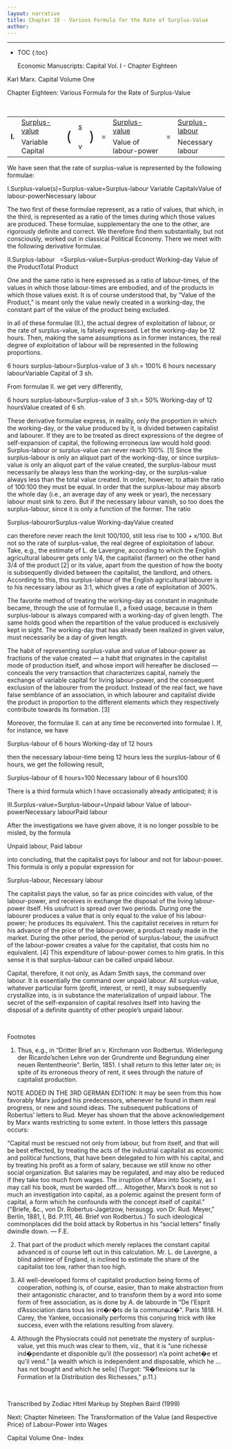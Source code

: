```yaml
---
layout: narrative
title: Chapter 18 - Various Formula for the Rate of Surplus-Value
author:
---
```

* * *
- TOC
{:toc}







   Economic Manuscripts: Capital Vol. I - Chapter Eighteen






Karl Marx. Capital Volume One



Chapter Eighteen: Various Formula for the Rate of Surplus-Value



&#160;


<table align="center" width="75%">
<tr><td class="textc" rowspan="2"><b>I.</b></td><td class="textc"><u>Surplus-value</u></td><td class="textc" rowspan="2"><span style="font-size: 24pt;">(</span></td><td class="textc"><u>s</u></td><td class="textc" rowspan="2"><span style="font-size: 24pt;">)</span></td><td class="textc" rowspan="2">=</td><td class="textc"><u>Surplus-value</u></td><td class="textc" rowspan="2">=</td><td class="textc"><u>Surplus-labour</u></td></tr>
<tr><td class="textc">Variable Capital</td><td class="textc">v</td><td class="textc">Value of labour-power</td><td class="textc">Necessary labour</td></tr>
</table>

We have seen that the rate of surplus-value is represented
by the following formulae:


I.Surplus-value(s)=Surplus-value=Surplus-labour
Variable CapitalvValue of labour-powerNecessary labour


The two first of these formulae represent, as a ratio of values, that which,
in the third, is represented as a ratio of the times during which those
values are produced. These formulae, supplementary the one to the other,
are rigorously definite and correct. We therefore find them substantially,
but not consciously, worked out in classical Political Economy. There we
meet with the following derivative formulae.


II.Surplus-labour&#160;&#160;&#160;=Surplus-value=Surplus-product
Working-day Value of the ProductTotal Product


One and the same ratio is here expressed as a ratio of labour-times, of
the values in which those labour-times are embodied, and of the products
in which those values exist. It is of course understood that, by &#8220;Value
of the Product,&#8221; is meant only the value newly created in a working-day,
the constant part of the value of the product being excluded.

In all of these formulae (II.), the actual degree of exploitation of
labour, or the rate of surplus-value, is falsely expressed. Let the working-day
be 12 hours. Then, making the same assumptions as in former instances,
the real degree of exploitation of labour will be represented in the following
proportions.



6 hours surplus-labour=Surplus-value of 3 sh.= 100%
6 hours necessary labourVariable Capital of 3 sh.


From formulae II. we get very differently,


6 hours surplus-labour=Surplus-value of 3 sh.= 50%
Working-day of 12 hoursValue created of 6 sh.



These derivative formulae express, in reality, only the proportion in which
the working-day, or the value produced by it, is divided between capitalist
and labourer. If they are to be treated as direct expressions of the degree
of self-expansion of capital, the following erroneous law would hold good:
Surplus-labour or surplus-value can never reach 100%. [1] Since the surplus-labour is only an aliquot part of the working-day, or
since surplus-value is only an aliquot part of the value created, the surplus-labour
must necessarily be always less than the working-day, or the surplus-value
always less than the total value created. In order, however, to attain
the ratio of 100:100 they must be equal. In order that the surplus-labour
may absorb the whole day (i.e., an average day of any week or year), the
necessary labour must sink to zero. But if the necessary labour vanish, so
too does the surplus-labour, since it is only a function of the former.
The ratio

Surplus-labourorSurplus-value
Working-dayValue created




can therefore never reach the limit 100/100, still less rise to 100 + x/100.
But not so the rate of surplus-value, the real degree of exploitation of
labour. Take, e.g., the estimate of L. de Lavergne, according to which the
English agricultural labourer gets only 1/4, the capitalist (farmer) on
the other hand 3/4 of the product [2] or its value, apart from the question of how the booty is subsequently divided between the
capitalist, the landlord, and others. According to this, this surplus-labour
of the English agricultural labourer is to his necessary labour as 3:1, which
gives a rate of exploitation of 300%.

The favorite method of treating the working-day as constant in magnitude
became, through the use of formulae II., a fixed usage, because in them
surplus-labour is always compared with a working-day of given length. The
same holds good when the repartition of the value produced is exclusively
kept in sight. The working-day that has already been realized in given value,
must necessarily be a day of given length.


The habit of representing surplus-value and value of labour-power as
fractions of the value created &#8212; a habit that originates in the capitalist
mode of production itself, and whose import will hereafter be disclosed
&#8212; conceals the very transaction that characterizes capital, namely the
exchange of variable capital for living labour-power, and the consequent
exclusion of the labourer from the product. Instead of the real fact, we
have false semblance of an association, in which labourer and capitalist
divide the product in proportion to the different elements which they respectively
contribute towards its formation. [3]

Moreover, the formulae II. can at any time be reconverted into
formulae I. If, for instance, we have

Surplus-labour of 6 hours
Working-day of 12 hours


then the necessary labour-time being 12 hours less the surplus-labour of
6 hours, we get the following result,



Surplus-labour of 6 hours=100
Necessary labour of 6 hours100


There is a third formula which I have occasionally already anticipated;
it is


III.Surplus-value=Surplus-labour=Unpaid labour
Value of labour-powerNecessary labourPaid labour


After the investigations we have given above, it is no longer possible
to be misled, by the formula

Unpaid labour,
Paid labour


into concluding, that the capitalist pays for labour and not for labour-power.
This formula is only a popular expression for

Surplus-labour,
Necessary labour



The capitalist pays the value, so far as price coincides with value, of
the labour-power, and receives in exchange the disposal of the living labour-power
itself. His usufruct is spread over two periods. During one the labourer
produces a value that is only equal to the value of his labour-power; he
produces its equivalent. This the capitalist receives in return for his
advance of the price of the labour-power, a product ready made in the market.
During the other period, the period of surplus-labour, the usufruct of the
labour-power creates a value for the capitalist, that costs him no equivalent.
[4] This expenditure of labour-power comes to him gratis. In this sense it is that surplus-labour can be called unpaid labour.

Capital, therefore, it not only, as Adam Smith says, the command over
labour. It is essentially the command over unpaid labour. All surplus-value,
whatever particular form (profit, interest, or rent), it may subsequently
crystallize into, is in substance the materialization of unpaid labour.
The secret of the self-expansion of capital resolves itself into having
the disposal of a definite quantity of other people&#8217;s unpaid labour.

&nbsp;




Footnotes


1. Thus, e.g., in &#8220;Dritter Brief an v. Kirchmann von Rodbertus. Widerlegung der Ricardo&#8217;schen Lehre von der Grundrente und
Begrundung einer neuen Rententheorie". Berlin, 1851. I shall return to
this letter later on; in spite of its erroneous theory of rent, it sees
through the nature of capitalist production.

NOTE ADDED IN THE 3RD GERMAN EDITION: It may be seen from this how favorably
Marx judged his predecessors, whenever he found in them real progress,
or new and sound ideas. The subsequent publications of Robertus&#8217; letters
to Rud. Meyer has shown that the above acknowledgement by Marx wants restricting
to some extent. In those letters this passage occurs:

 &#8220;Capital must be rescued not only from labour, but from itself, and
that will be best effected, by treating the acts of the industrial capitalist
as economic and political functions, that have been delegated to him with
his capital, and by treating his profit as a form of salary, because we
still know no other social organization. But salaries may be regulated,
and may also be reduced if they take too much from wages. The irruption
of Marx into Society, as I may call his book, must be warded off.... Altogether,
Marx&#8217;s book is not so much an investigation into capital, as a polemic
against the present form of capital, a form which he confounds with the
concept itself of capital.&#8221;
("Briefe, &amp;c., von Dr. Robertus-Jagetzow, herausgg. von Dr. Rud. Meyer,&#8221;
Berlin, 1881, I, Bd. P.111, 46. Brief von Rodbertus.) To such ideological
commonplaces did the bold attack by Robertus in his &#8220;social letters&#8221; finally
dwindle down. &#8212; F.E.

2. That part of the product which merely replaces the constant capital advanced is of course left out in this calculation.
Mr. L. de Lavergne, a blind admirer of England, is inclined to estimate
the share of the capitalist too low, rather than too high.

3. All well-developed forms of capitalist production being forms of cooperation, nothing is, of course, easier, than to make
abstraction from their antagonistic character, and to transform them by
a word into some form of free association, as is done by A. de labourde
in &#8220;De l&#8217;Esprit d&#8217;Association dans tous les int�r�ts de la communaut�".
Paris 1818. H. Carey, the Yankee, occasionally performs this conjuring
trick with like success, even with the relations resulting from slavery.

4. Although the Physiocrats could not penetrate the mystery of surplus-value, yet this much was clear to them, viz., that
it is &#8220;une richesse ind�pendante et disponible qu&#8217;il (the possessor) n&#8217;a
point achet�e et qu&#8217;il vend.&#8221; [a wealth which is independent and disposable, which he ... has not bought and which he sells] (Turgot: &#8220;R�flexions sur la Formation et la Distribution des Richesses,&#8221; p.11.)

&nbsp;




Transcribed by Zodiac
Html Markup by Stephen Baird (1999)





Next: Chapter Nineteen: The Transformation of the Value (and Respective Price) of Labour-Power into Wages



Capital Volume One- Index
